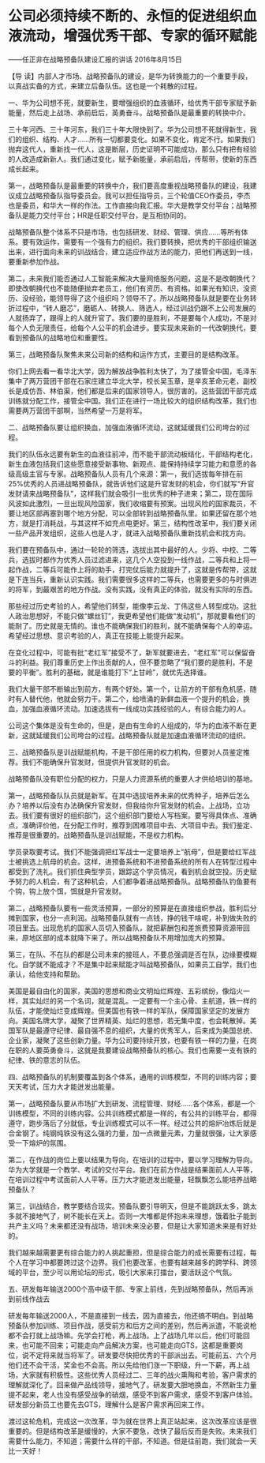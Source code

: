 # 公司必须持续不断的、永恒的促进组织血液流动，增强优秀干部、专家的循环赋能

——任正非在战略预备队建设汇报的讲话 2016年8月15日

【导 读】内部人才市场、战略预备队的建设，是华为转换能力的一个重要手段，以真战实备的方式，来建立后备队伍。这也是一个耗散的过程。

一、华为公司想不死，就要新生，要增强组织的血液循环，给优秀干部专家赋予新能量，然后走上战场、承前启后，英勇奋斗。战略预备队是最重要的转换中介。

三十年河西、三十年河东，我们三十年大限快到了。华为公司想不死就得新生，我们的组织、结构、人才……所有一切都要变化。如果不变化，肯定不行。如果我们抛弃这代人，重新找一代人，这是断层，历史证明不可能成功，那么只有把有经验的人改造成新新人。我们通过变化，赋予新能量，承前启后，传帮带，使新的东西成长起来。

第一，战略预备队是最重要的转换中介，我们要高度重视战略预备队的建设，我建议成立战略预备队指导委员会。我可以担任指导员，三个轮值CEO作委员，李杰也是委员，和华大一样的作法。工作直接向我汇报。华大是教学交付平台；战略预备队是能力交付平台；HR是任职交付平台，是互相协同的。

战略预备队整个体系不只是市场，也包括研发、财经、管理、供应……等所有体系。要有效运作，需要有一个强有力的组织。我们要转换，把优秀的干部组织输送出来，进行面向未来的训战结合，建立适应作战方法的能力，把他们再送到一线，要重新参加作战。

第二，未来我们能否通过人工智能来解决大量网络服务问题，这是不是改朝换代？即使改朝换代也不能随便抛弃老员工，他们有资历、有资格。如果光有知识，没资历、没经验，能领导得了这个组织吗？领导不了。所以战略预备队就是要在业务转折过程中，“转人磨芯”，磨砺人、转换人、筛选人，经过训战仍跟不上公司发展的人就扬弃了，跟得上的人就升官了。我们要的是胜利，不是要每个人成功，不是对每个人负无限责任，给每个人公平的机会进步。要实现未来新的一代改朝换代，要看到预备队的战略地位和重要性。

第三，战略预备队聚焦未来公司新的结构和运作方式，主要目的是结构改革。

你们上网去看一看华北大学，因为解放战争胜利太快了，为了接管全中国，毛泽东集中了两万营团干部在石家庄建立华北大学，校长吴玉章，是辛亥革命元老，副校长是成仿吾、林伯渠，他们都是后来的国家领导人，很厉害的。这些营团干部完成训练就分配工作，接管全中国。我们正在进行一场比较大的组织结构改革，我们也需要两万营团干部啊，当然希望一万是将军。

二、战略预备队要让组织换血，加强血液循环流动，这就延缓我们公司垮台的过程。

我们的队伍永远要有新生的血液往前冲，而不能干部流动板结化，干部结构老化，新生血液包括我们这些愿意接受新事物、新观点、能保持持续学习能力和意愿的各级高级主官与专家。战略预备队人员有几个来源：第一，我们选拔每年排在前25%优秀的人员进战略预备队，就告诉他们这是升官发财的机会，你们就写“升官发财请来战略预备队”，这样我们就会吸引一批优秀的种子进来；第二，现在国际风波如此激烈，一旦出现风险国家，我们收缩要有预案。出现风险的国家裁员，不要让地区部再塞到哪个地方分配，可以全部转到战略预备队里。如果还留在那个地方，就是打消耗战，与其这样不如充点电更好。第三，结构性改革中，我们要关闭一些产品开发组织，这些人也是人才，就进入战略预备队重新找机会和找方向。

我们要在预备队中，通过一轮轮的筛选，选拔出其中最好的人。少将、中校、二等兵，选拔时都作为优秀人员过滤进来，这几个人空投到一线作战，二等兵和上将一起作战，二等兵可能作上将的助手，打完仗后能力就提升了，这就是传帮带，这就是下连当兵，重新认识实践。我们需要很多这样的二等兵，也需要更多的与时俱进的将军，到最艰苦的地方作战。没有实践，没有真正的体验，就没有实际的东西。

那些经过历史考验的人，希望他们转型，能像李云龙、丁伟这些人转型成功。这批人政治思想好，不能只做“螺丝钉”，我更希望他们能做“发动机”，那就要看他们的能耐了。历史就是无情的。谁也不能确保我们的胜利，就不能确保每个人的幸运。希望经过思想、意识考验的人，真正在技能上能提升起来。

在变化过程中，可能有批“老红军”接受不了，新军就要进去，“老红军”可以保留奋斗的利益。我们尊重历史上作出贡献的人，但不要忽略了“我们要的是胜利，不是要的平衡”。胜利的基础，就是谁能打下“上甘岭”，就优先选择谁。

我们大量干部不断输出到前方，有两个好处。第一个，让前方的干部有危机感，随时有人替代他，他就会努力干。第二个，给喷涌的新鲜血液一个提升的机会，换血，加强血液循环流动。加速选拔有一线成功实践经验的人，有综合能力的人。

公司这个集体是没有生命的，但是，是由有生命的人组成的，华为的血液不断在更新，这就延缓我们公司垮台的过程。战略预备队就是加速血液循环流动的组织。

三、战略预备队是训战赋能机构，不是干部任用的权力机构，但要对人员鉴定推荐。我们不能确保升官发财，但提供升官发财的机会。

战略预备队没有职位分配的权力，只是人力资源系统的重要人才供给培训的基地。

第一，战略预备队队员就是新军。在其中选拔培养未来的优秀种子，培养后怎么办？培养以后没有办法确保升官发财，但我给你升官发财的机会。上战场，立功去。我们要有很好的组织部门，这个组织部门要给人写档案。要写得具体点、准确点，准确评价他，在分配工作时，推荐到困难项目中去、大项目中去。我们鉴定、推荐是很重要的。战略预备队是训战赋能，不是权力机构。

学员录取要考试。我们不能强调把红军战士一定要培养上“航母”，但是要给红军战士被挑选上航母的机会。这样，进预备系统和不进预备系统的所有人在转型过程中都受到了洗礼。我们抓住典型学员，跟踪这个学员情况，看到机会就空投。历史赋予努力的人机会，有了这种机会，人们都争着进战略预备队。战略预备队钓鱼要有个钩，钩上放个饵，饵就是升官发财。

第二，战略预备队要有一些灵活预算，一部分的预算是在直接组织参战，胜利后分摊到国家，也分一点利润。战略预备队就有一点钱，挣的钱干啥呢，补到做失败的项目里去。出现危机的国家人员切入预备队，就把薪酬包和差旅费预算资源带回来，原地区部的成本就降下来了。所以战略预备队不用增加庞大的预算。

第三，在队、不在队的都是公司未来的接班人，不要总强调是否在队，边缘要模糊化。自学就不能成才？不是集中起来赋能才叫战略预备队，如果员工自学，我们也承认，给他支持和帮助。

美国是最自由化的国家，美国的思想和商业文明灿烂辉煌、五彩缤纷，像焰火一样，其实灿烂的另一个名词，就是混乱。一定要有一个主心骨、主航道，铁一样的队伍，才能使灿烂变成辉煌。但美国也有铁一样的军队，保障国家坚定的发展方向。美国名牌大学，凝聚了世界精英、灿烂的思想，若无集中度，也会耗散掉。美国军队是最遵守纪律、最自强不息的组织，大量的优秀军人，后来成为美国总统、企业家，凝聚了这些创新力量。华为公司要持续开放，也要有铁一样的力量，在岗在职的人要英勇奋斗，这就是我要建设战略预备队的核心。我们也需要一支有铁的纪律、铁的意志的队伍。

四、战略预备队的机制要覆盖到各个体系，通用的训练模型，不同的训练内容；要天天考试，压力大才能迸发出能量。

第一，战略预备队要从市场扩大到研发、流程管理、财经……各个体系，都是一个训练模型，不同的训练内容。公共训练模式都是一样的，有公共的训练平台，都得遵守，跑步落后了分就低，专业训练模式可以不一样。经过公共的熔炉冶炼后就是合金钢了。纯钢纯铁没有这么强的力量，加一点微量元素，力量就很强，让大家感受一下熔炉的氛围。

第二，在作战的岗位上要以结果为导向，在培训的过程中，要以学习理解为导向。华为大学就是一个教学、考试的交付平台。我们在前方作战是结果面前人人平等，在培训过程中考试面前人人平等。压力大才能迸发出能量，轻飘飘怎么能培养战略预备队？

第三，训战结合，教学要结合现实。预备队要引导明天，但是不能跳跃太多，跳太多就不接地气了，树不能长在天上。否则一大堆都是怀抱未来理想，饿着肚子能到共产主义吗？未来都还没有战场，培训未来没必要，但是让大家知道未来是有好处的。

我们越来越需要更有综合能力的人挑起重担，但是综合能力的成长需要有过程，每个人在学习中都要跨过这个边界。我们也要改革，也要有越来越多的跨学科、跨领域的平台，至少可以用论坛的形式，吸引大家来打擂台，要活跃这个气氛。

五、研发每年输送2000个高中级干部、专家上前线，先到战略预备队，然后再派到前线作战去

研发每年输送2000人，不是直接到一线去，因为直接去，他还搞不明白。到战略预备队参加训练、项目作战，感受前方和后方之间的差别，然后再派遣，不能说枪都不会打就上战场嘛。先学会打枪，再上战场。上了战场几年以后，他们可能回来，也可能不回来；可能走向产品解决方案，也可能走向GTS，这都是重要岗位，说不定将来就当将军了。研发要尽快把优秀的干部派出去。可能前五、六个月他们还不会干活，奖金也不会高。所以先给他们涨一下职级，升一下薪，再上战场，大家就有积极性。这些优秀人员经过二、三年的战火熏陶和考验，客户需求的理解就深化了。回来做产品线领导，接地气了。研发要大胆地换血，不然新生力量提不起来，老人也没有感受战争的硝烟，感受不到客户需求，感受不到客户体验。研发部分新员工也要先去GTS，理解什么是客户需求再回来工作。

渡过这轮危机，完成这一次改革，华为就在世界上真正站起来，这次改革应该是很重要的。但是结构改革是缓慢的，大家不要急，改快了最后反而是失败。未来我们需要什么能力，不知道；需要什么样的干部，不知道。但是往前跑，我们就会一天比一天好！

